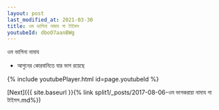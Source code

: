 ```yaml
---
layout: post
last_modified_at: 2021-03-30
title: ওম ভাগিনা নামায গা টাইমস
youtubeId: dboO7aanBWg
---
```

 
 
 ওম ভাগিনা নামায  
 
 -  আগুনের কোরবানিতে যার ভাগ রয়েছে 
 
  
 
  
 
 
 
 
 
 


{% include youtubePlayer.html id=page.youtubeId %}
 
[Next]({{ site.baseurl }}{% link  split1/_posts/2017-08-06-ওম ভাগকরায়া নামায গা টাইমস.md%})
 
